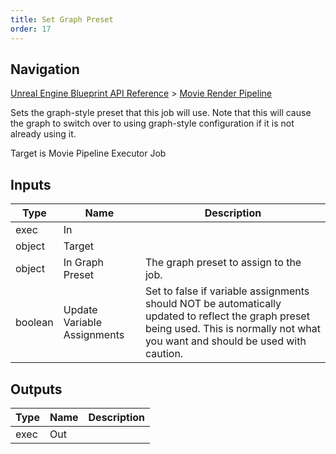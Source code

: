 ```yaml
---
title: Set Graph Preset
order: 17
---
```

## Navigation

[Unreal Engine Blueprint API Reference](https://dev.epicgames.com/documentation/en-us/unreal-engine/BlueprintAPI) > [Movie Render Pipeline](https://dev.epicgames.com/documentation/en-us/unreal-engine/BlueprintAPI/MovieRenderPipeline)

Sets the graph-style preset that this job will use. Note that this will cause the graph to switch over to using
graph-style configuration if it is not already using it.

Target is Movie Pipeline Executor Job

## Inputs

| Type | Name | Description |
| --- | --- | --- |
| exec | In |  |
| object | Target |  |
| object | In Graph Preset | The graph preset to assign to the job. |
| boolean | Update Variable Assignments | Set to false if variable assignments should NOT be automatically updated to reflect the graph preset being used. This is normally not what you want and should be used with caution. |

## Outputs

| Type | Name | Description |
| --- | --- | --- |
| exec | Out |  |
